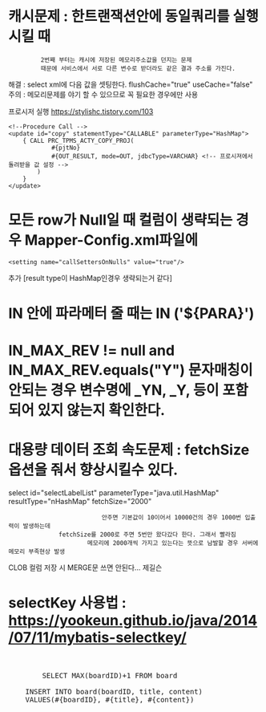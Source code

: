 # 캐시문제 : 한트랜잭션안에 동일쿼리를 실행 시킬 때 
             2번째 부터는 캐시에 저장된 메모리주소값을 던지는 문제
             때문에 서비스에서 서로 다른 변수로 받더라도 같은 결과 주소를 가진다.
  해결 : select xml에 다음 값을 셋팅한다. flushCache="true" useCache="false"
  주의 : 메모리문제를 야기 할 수 있으므로 꼭 필요한 경우에만 사용
  
  
프로시저 실행
https://stylishc.tistory.com/103


	<!--Procedure Call -->
	<update id="copy" statementType="CALLABLE" parameterType="HashMap">
		{ CALL PRC_TPMS_ACTY_COPY_PROJ(
				#{pjtNo}
				#{OUT_RESULT, mode=OUT, jdbcType=VARCHAR} <!-- 프로시져에서 돌려받을 값 설정 -->
			)
		}
	</update>


# 모든 row가 Null일 때 컬럼이 생략되는 경우 Mapper-Config.xml파일에 
	<setting name="callSettersOnNulls" value="true"/>
  추가 [result type이 HashMap인경우 생략되는거 같다]

# IN 안에 파라메터 줄 때는 IN ('${PARA}')

# IN_MAX_REV != null and IN_MAX_REV.equals("Y") 문자매칭이 안되는 경우 변수명에 _YN, _Y, 등이 포함되어 있지 않는지 확인한다.

# 대용량 데이터 조회 속도문제 : fetchSize옵션을 줘서 향상시킬수 있다.
select id="selectLabelList"  parameterType="java.util.HashMap" resultType="nHashMap" fetchSize="2000"

                              안주면 기본값이 10이어서 10000건의 경우 1000번 입출력이 발생하는데
			      fetchSize를 2000로 주면 5번만 왔다갔다 한다. 그래서 빨라짐
	                      메모리에 2000개씩 가지고 있는다는 뜻으로 남발할 경우 서버에 메모리 부족현상 발생

CLOB 컬럼 저장 시 MERGE문 쓰면 안된다... 제길슨

# selectKey 사용법 : https://yookeun.github.io/java/2014/07/11/mybatis-selectkey/
<pre>
<insert id="insertBoard" parameterType="Board">
    <selectKey resultType="string" keyProperty="boardID" order="BEFORE">
        SELECT MAX(boardID)+1 FROM board        
    </selectKey>    
    INSERT INTO board(boardID, title, content)
    VALUES(#{boardID}, #{title}, #{content})
</insert>  
	</pre>
